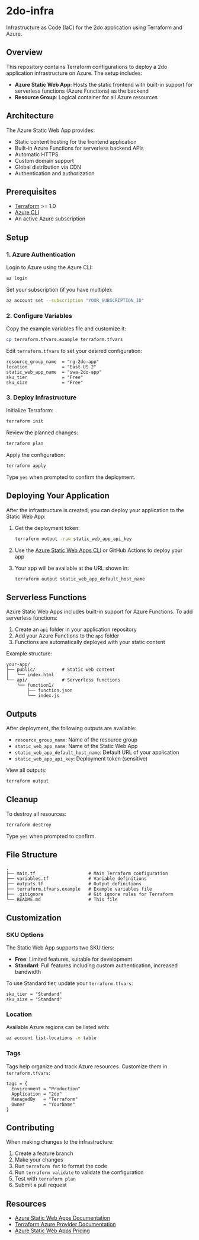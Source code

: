 # 2do-infra

Infrastructure as Code (IaC) for the 2do application using Terraform and Azure.

## Overview

This repository contains Terraform configurations to deploy a 2do application infrastructure on Azure. The setup includes:

- **Azure Static Web App**: Hosts the static frontend with built-in support for serverless functions (Azure Functions) as the backend
- **Resource Group**: Logical container for all Azure resources

## Architecture

The Azure Static Web App provides:
- Static content hosting for the frontend application
- Built-in Azure Functions for serverless backend APIs
- Automatic HTTPS
- Custom domain support
- Global distribution via CDN
- Authentication and authorization

## Prerequisites

- [Terraform](https://www.terraform.io/downloads.html) >= 1.0
- [Azure CLI](https://docs.microsoft.com/en-us/cli/azure/install-azure-cli)
- An active Azure subscription

## Setup

### 1. Azure Authentication

Login to Azure using the Azure CLI:

```bash
az login
```

Set your subscription (if you have multiple):

```bash
az account set --subscription "YOUR_SUBSCRIPTION_ID"
```

### 2. Configure Variables

Copy the example variables file and customize it:

```bash
cp terraform.tfvars.example terraform.tfvars
```

Edit `terraform.tfvars` to set your desired configuration:

```hcl
resource_group_name  = "rg-2do-app"
location             = "East US 2"
static_web_app_name  = "swa-2do-app"
sku_tier             = "Free"
sku_size             = "Free"
```

### 3. Deploy Infrastructure

Initialize Terraform:

```bash
terraform init
```

Review the planned changes:

```bash
terraform plan
```

Apply the configuration:

```bash
terraform apply
```

Type `yes` when prompted to confirm the deployment.

## Deploying Your Application

After the infrastructure is created, you can deploy your application to the Static Web App:

1. Get the deployment token:
   ```bash
   terraform output -raw static_web_app_api_key
   ```

2. Use the [Azure Static Web Apps CLI](https://azure.github.io/static-web-apps-cli/) or GitHub Actions to deploy your app

3. Your app will be available at the URL shown in:
   ```bash
   terraform output static_web_app_default_host_name
   ```

## Serverless Functions

Azure Static Web Apps includes built-in support for Azure Functions. To add serverless functions:

1. Create an `api` folder in your application repository
2. Add your Azure Functions to the `api` folder
3. Functions are automatically deployed with your static content

Example structure:
```
your-app/
├── public/          # Static web content
│   └── index.html
└── api/             # Serverless functions
    └── function1/
        ├── function.json
        └── index.js
```

## Outputs

After deployment, the following outputs are available:

- `resource_group_name`: Name of the resource group
- `static_web_app_name`: Name of the Static Web App
- `static_web_app_default_host_name`: Default URL of your application
- `static_web_app_api_key`: Deployment token (sensitive)

View all outputs:
```bash
terraform output
```

## Cleanup

To destroy all resources:

```bash
terraform destroy
```

Type `yes` when prompted to confirm.

## File Structure

```
.
├── main.tf                    # Main Terraform configuration
├── variables.tf               # Variable definitions
├── outputs.tf                 # Output definitions
├── terraform.tfvars.example   # Example variables file
├── .gitignore                 # Git ignore rules for Terraform
└── README.md                  # This file
```

## Customization

### SKU Options

The Static Web App supports two SKU tiers:

- **Free**: Limited features, suitable for development
- **Standard**: Full features including custom authentication, increased bandwidth

To use Standard tier, update your `terraform.tfvars`:

```hcl
sku_tier = "Standard"
sku_size = "Standard"
```

### Location

Available Azure regions can be listed with:

```bash
az account list-locations -o table
```

### Tags

Tags help organize and track Azure resources. Customize them in `terraform.tfvars`:

```hcl
tags = {
  Environment = "Production"
  Application = "2do"
  ManagedBy   = "Terraform"
  Owner       = "YourName"
}
```

## Contributing

When making changes to the infrastructure:

1. Create a feature branch
2. Make your changes
3. Run `terraform fmt` to format the code
4. Run `terraform validate` to validate the configuration
5. Test with `terraform plan`
6. Submit a pull request

## Resources

- [Azure Static Web Apps Documentation](https://docs.microsoft.com/en-us/azure/static-web-apps/)
- [Terraform Azure Provider Documentation](https://registry.terraform.io/providers/hashicorp/azurerm/latest/docs)
- [Azure Static Web Apps Pricing](https://azure.microsoft.com/en-us/pricing/details/app-service/static/)
